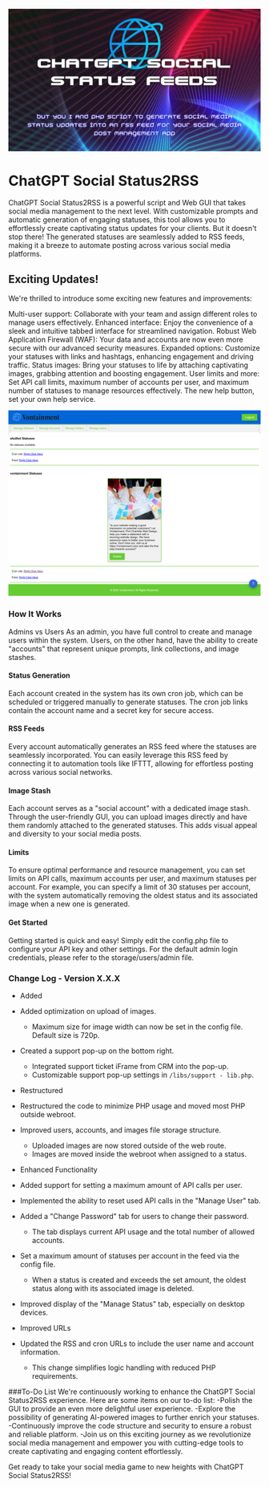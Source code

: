 ![Header](./png_20230324_105953_0000.png)

# ChatGPT Social Status2RSS
ChatGPT Social Status2RSS is a powerful script and Web GUI that takes social media management to the next level. With customizable prompts and automatic generation of engaging statuses, this tool allows you to effortlessly create captivating status updates for your clients. But it doesn't stop there! The generated statuses are seamlessly added to RSS feeds, making it a breeze to automate posting across various social media platforms.

## Exciting Updates!
We're thrilled to introduce some exciting new features and improvements:

Multi-user support: Collaborate with your team and assign different roles to manage users effectively.
Enhanced interface: Enjoy the convenience of a sleek and intuitive tabbed interface for streamlined navigation.
Robust Web Application Firewall (WAF): Your data and accounts are now even more secure with our advanced security measures.
Expanded options: Customize your statuses with links and hashtags, enhancing engagement and driving traffic.
Status images: Bring your statuses to life by attaching captivating images, grabbing attention and boosting engagement.
User limits and more: Set API call limits, maximum number of accounts per user, and maximum number of statuses to manage resources effectively. The new help button, set your own help service.

![GUI](screenshot.png)

### How It Works
Admins vs Users
As an admin, you have full control to create and manage users within the system. Users, on the other hand, have the ability to create "accounts" that represent unique prompts, link collections, and image stashes.

#### Status Generation
Each account created in the system has its own cron job, which can be scheduled or triggered manually to generate statuses. The cron job links contain the account name and a secret key for secure access.

#### RSS Feeds
Every account automatically generates an RSS feed where the statuses are seamlessly incorporated. You can easily leverage this RSS feed by connecting it to automation tools like IFTTT, allowing for effortless posting across various social networks.

#### Image Stash
Each account serves as a "social account" with a dedicated image stash. Through the user-friendly GUI, you can upload images directly and have them randomly attached to the generated statuses. This adds visual appeal and diversity to your social media posts.

#### Limits
To ensure optimal performance and resource management, you can set limits on API calls, maximum accounts per user, and maximum statuses per account. For example, you can specify a limit of 30 statuses per account, with the system automatically removing the oldest status and its associated image when a new one is generated.

#### Get Started
Getting started is quick and easy! Simply edit the config.php file to configure your API key and other settings. For the default admin login credentials, please refer to the storage/users/admin file.

### Change Log - Version X.X.X

- Added
 - Added optimization on upload of images.
   - Maximum size for image width can now be set in the config file. Default size is 720p.
 - Created a support pop-up on the bottom right.
   - Integrated support ticket iFrame from CRM into the pop-up.
   - Customizable support pop-up settings in `/libs/support - lib.php`.

- Restructured
 - Restructured the code to minimize PHP usage and moved most PHP outside webroot.
 - Improved users, accounts, and images file storage structure.
   - Uploaded images are now stored outside of the web route.
   - Images are moved inside the webroot when assigned to a status.

- Enhanced Functionality
 - Added support for setting a maximum amount of API calls per user.
 - Implemented the ability to reset used API calls in the "Manage User" tab.
 - Added a "Change Password" tab for users to change their password.
   - The tab displays current API usage and the total number of allowed accounts.
 - Set a maximum amount of statuses per account in the feed via the config file.
   - When a status is created and exceeds the set amount, the oldest status along with its associated image is  deleted.
 - Improved display of the "Manage Status" tab, especially on desktop devices.

- Improved URLs
 - Updated the RSS and cron URLs to include the user name and account information.
   - This change simplifies logic handling with reduced PHP requirements.

###To-Do List
We're continuously working to enhance the ChatGPT Social Status2RSS experience. Here are some items on our to-do list:
-Polish the GUI to provide an even more delightful user experience.
-Explore the possibility of generating AI-powered images to further enrich your statuses.
-Continuously improve the code structure and security to ensure a robust and reliable platform.
-Join us on this exciting journey as we revolutionize social media management and empower you with cutting-edge tools to create captivating and engaging content effortlessly.

Get ready to take your social media game to new heights with ChatGPT Social Status2RSS!